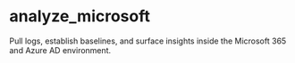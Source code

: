 # analyze_microsoft
Pull logs, establish baselines, and surface insights inside the Microsoft 365 and Azure AD environment.
